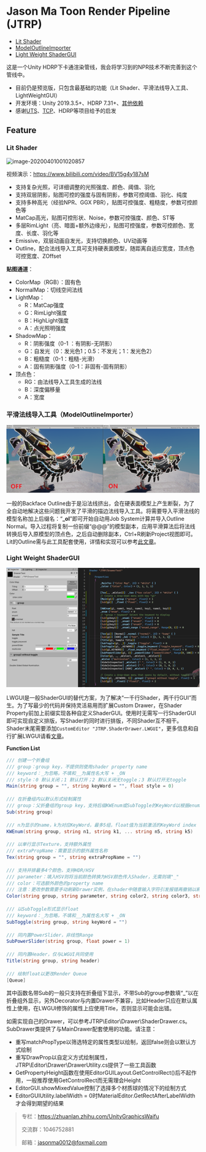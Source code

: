 # Jason Ma Toon Render Pipeline (JTRP)

- [Lit Shader](#lit-shader)
- [ModelOutlineImporter](#平滑法线导入工具ModelOutlineImporter)
- [Light Weight ShaderGUI](#light-weight-shadergui)

这是一个Unity HDRP下卡通渲染管线，我会将学习到的NPR技术不断完善到这个管线中。

- 目前仍是预览版，只包含最基础的功能（Lit Shader、平滑法线导入工具、LightWeightGUI）
- 开发环境：Unity 2019.3.5+、HDRP 7.31+、[其他依赖](https://github.com/Jason-Ma-233/JasonMaToonRenderPipeline/blob/master/Packages/manifest.json)
- 感谢[UTS](https://github.com/unity3d-jp/UnityChanToonShaderVer2_Project)、[TCP](https://assetstore.unity.com/packages/vfx/shaders/toony-colors-pro-2-8105)、HDRP等项目给予的启发

## Feature

### Lit Shader

![image-20200401001020857](README.assets/image-20200401001020857.png)

视频演示：https://www.bilibili.com/video/BV15g4y187sM

- 支持复杂光照，可详细调整的光照强度、颜色、阈值、羽化
- 支持双层阴影，贴图可控的强度与固有阴影，参数可控阈值、羽化、纯度
- 支持多种高光（经验NPR、GGX PBR），贴图可控强度、粗糙度，参数可控颜色等
- MatCap高光，贴图可控形状、Noise，参数可控强度、颜色、ST等
- 多层RimLight（亮、暗面+额外边缘光），贴图可控强度，参数可控颜色、宽度、长度、羽化等
- Emissive，双层动画自发光，支持切换颜色、UV动画等
- Outline，配合法线导入工具可支持硬表面模型，随距离自适应宽度，顶点色可控宽度、ZOffset

**贴图通道**：

- ColorMap（RGB）：固有色
- NormalMap：切线空间法线
- LightMap：
  - R：MatCap强度
  - G：RimLight强度
  - B：HighLight强度
  - A：点光照明强度
- ShadowMap：
  - R：阴影强度（0-1 ：有阴影-无阴影）
  - G：自发光（0：发光色1；0.5：不发光；1：发光色2）
  - B：粗糙度（0-1：粗糙-光滑）
  - A：固有阴影强度（0-1：非固有-固有阴影）
- 顶点色：
  - RG：由法线导入工具生成的法线
  - B：深度偏移量
  - A：宽度

### 平滑法线导入工具（ModelOutlineImporter）

![](README.assets/Snipaste_2020-04-14_22-30-12.png)

一般的Backface Outline由于是沿法线挤出，会在硬表面模型上产生断裂，为了全自动地解决这些问题我开发了平滑的描边法线导入工具。将需要导入平滑法线的模型名称加上后缀名：“**_ol**”即可开始自动用Job System计算并导入Outline Normal。导入过程将复制一份前缀“@@@”的模型副本，应用平滑算法后将法线转换后导入原模型的顶点色，之后自动删除副本，Ctrl+R刷新Project视图即可。Lit的Outline需与此工具配套使用，详情和实现可以参考[此文章](https://zhuanlan.zhihu.com/p/107664564)。

### Light Weight ShaderGUI

![](README.assets/LWGUI.png)

LWGUI是一般ShaderGUI的替代方案，为了解决“一千行Shader，两千行GUI”而生。为了写最少的代码并保持灵活易用而扩展Custom Drawer，在Shader Property前加上前缀实现各种自定义ShaderGUI。使用时无需写一行ShaderGUI即可实现自定义排版，写Shader的同时进行排版，不同Shader互不相干。Shader末尾需要添加`CustomEditor "JTRP.ShaderDrawer.LWGUI"`，更多信息和自行扩展LWGUI请看[文章](https://zhuanlan.zhihu.com/p/129289103)。

**Function List**

```c#
/// 创建一个折叠组
/// group：group key，不提供则使用shader property name
/// keyword：_为忽略，不填和__为属性名大写 + _ON
/// style：0 默认关闭；1 默认打开；2 默认关闭无toggle；3 默认打开无toggle
Main(string group = "", string keyWord = "", float style = 0)
    
/// 在折叠组内以默认形式绘制属性
/// group：父折叠组的group key，支持后缀KWEnum或SubToggle的KeyWord以根据enum显示
Sub(string group)

/// n为显示的name，k为对应KeyWord，最多5组，float值为当前激活的KeyWord index（0-4）
KWEnum(string group, string n1, string k1, ... string n5, string k5)

/// 以单行显示Texture，支持额外属性
/// extraPropName：需要显示的额外属性名称
Tex(string group = "", string extraPropName = "")
    
/// 支持并排最多4个颜色，支持HDR/HSV
/// parameter：填入HSV则将当前颜色转换为HSV颜色传入Shader，无需则填"_"
/// color：可选额外颜色的property name
/// 注意：更改参数需要手动刷新Drawer实例，在shader中随意输入字符引发报错再撤销以刷新Drawer实例
Color(string group, string parameter, string color2, string color3, string color4)
    
/// 以SubToggle形式显示float
/// keyword：_为忽略，不填和__为属性名大写 + _ON
SubToggle(string group, string keyWord = "")
    
/// 同内置PowerSlider，非线性Range
SubPowerSlider(string group, float power = 1)
    
/// 同内置Header，仅与LWGUI共同使用
Title(string group, string header)

/// 绘制float以更改Render Queue
[Queue]

```

其中函数名带Sub的一般只支持在折叠组下显示，不带Sub的group参数填“_”以在折叠组外显示，另外Decorator与内置Drawer不兼容，比如Header只应在默认属性上使用，在LWGUI修饰的属性上应使用Title，否则显示可能会出错。

如需实现自己的Drawer，可以参考JTRP\Editor\Drawer\ShaderDrawer.cs。SubDrawer类提供了与MainDrawer配套使用的功能。请注意：

- 重写matchPropType以筛选特定的属性类型以绘制，返回false则会以默认方式绘制
- 重写DrawProp以自定义方式绘制属性，JTRP\Editor\Drawer\DrawerUtility.cs提供了一些工具函数
- GetPropertyHeight函数在使用EditorGUILayout.GetControlRect()后不起作用，一般推荐使用GetControlRect而无需理会Height
- EditorGUI.showMixedValue控制了选择多个材质球的情况下的绘制方式
- EditorGUIUtility.labelWidth = 0时MaterialEditor.GetRectAfterLabelWidth才会得到期望的结果



> 专栏：https://zhuanlan.zhihu.com/UnityGraphicsWaifu
>
> 交流群：1046752881
>
> 邮箱：jasonma0012@foxmail.com